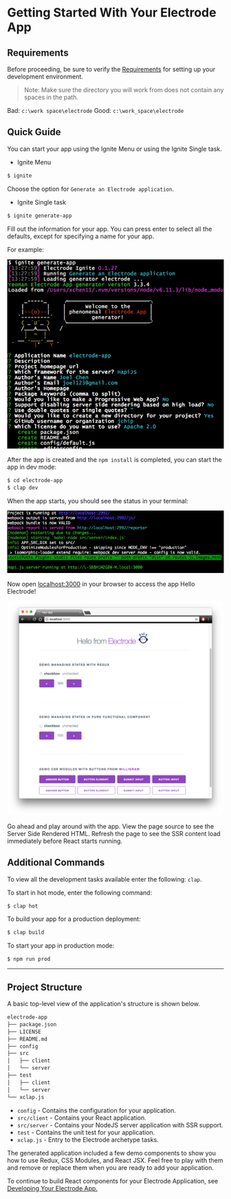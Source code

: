 # Getting Started With Your Electrode App

## Requirements

Before proceeding, be sure to verify the [Requirements](../../overview/requirements.md) for setting up your development environment.

> Note: Make sure the directory you will work from does not contain any spaces in the path.

Bad: `c:\work space\electrode`
Good: `c:\work_space\electrode`

## Quick Guide

You can start your app using the Ignite Menu or using the Ignite Single task.

- Ignite Menu

```bash
$ ignite
```

Choose the option for `Generate an Electrode application`.

- Ignite Single task

```bash
$ ignite generate-app
```

Fill out the information for your app. You can press enter to select all the defaults, except for specifying a name for your app.

For example:

![](../../images/generator-app-quick-start.png)

After the app is created and the `npm install` is completed, you can start the app in dev mode:

```bash
$ cd electrode-app
$ clap dev
```

When the app starts, you should see the status in your terminal:

![Hello Electrode](../../images/dev-started.png)

Now open [localhost:3000](http://localhost:3000/) in your browser to access the app Hello Electrode!

![Hello Electrode](../../images/hello-electrode.png)

Go ahead and play around with the app. View the page source to see the Server Side Rendered HTML. Refresh the page to see the SSR content load immediately before React starts running.

## Additional Commands

To view all the development tasks available enter the following:
`clap`.

To start in hot mode, enter the following command:

```bash
$ clap hot
```

To build your app for a production deployment:

```bash
$ clap build
```

To start your app in production mode:

```bash
$ npm run prod
```

---

## Project Structure

A basic top-level view of the application's structure is shown below.

```markdown
electrode-app
├── package.json
├── LICENSE
├── README.md
├── config
├── src
│   ├── client
│   └── server
├── test
│   ├── client
│   └── server
└── xclap.js
```

- `config` - Contains the configuration for your application.
- `src/client` - Contains your React application.
- `src/server` - Contains your NodeJS server application with SSR support.
- `test` - Contains the unit test for your application.
- `xclap.js` - Entry to the Electrode archetype tasks.

The generated application included a few demo components to show you how to use Redux, CSS Modules, and React JSX. Feel free to play with them and remove or replace them when you are ready to add your application.

To continue to build React components for your Electrode Application, see [Developing Your Electrode App.](./further-develop-app.md)
